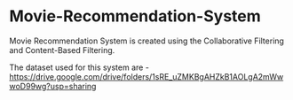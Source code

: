 # Movie-Recommendation-System
Movie Recommendation System is created using the Collaborative Filtering and Content-Based Filtering. 

The dataset used for this system are - 
https://drive.google.com/drive/folders/1sRE_uZMKBgAHZkB1AOLgA2mWwwoD99wg?usp=sharing
